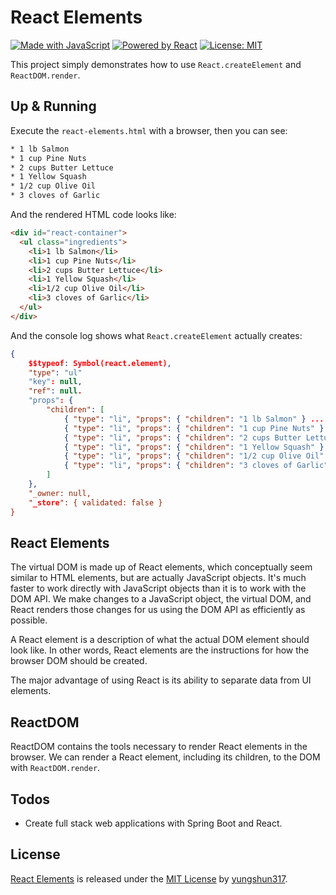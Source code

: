 # React Elements

[![Made with JavaScript](https://img.shields.io/badge/Made_with-JavaScript-pink.svg)](https://img.shields.io/badge/Made_with-JavaScript-pink.svg) [![Powered by React](https://img.shields.io/badge/Powered%20by-React-lightblue)](https://img.shields.io/badge/Powered%20by-React-lightblue) [![License: MIT](https://img.shields.io/badge/License-MIT-yellow.svg)](https://opensource.org/licenses/MIT)

This project simply demonstrates how to use `React.createElement` and `ReactDOM.render`.

## Up & Running

Execute the `react-elements.html` with a browser, then you can see:
```sh
* 1 lb Salmon
* 1 cup Pine Nuts
* 2 cups Butter Lettuce
* 1 Yellow Squash
* 1/2 cup Olive Oil
* 3 cloves of Garlic
```

And the rendered HTML code looks like:
```html
<div id="react-container">
  <ul class="ingredients">
    <li>1 lb Salmon</li>
    <li>1 cup Pine Nuts</li>
    <li>2 cups Butter Lettuce</li>
    <li>1 Yellow Squash</li>
    <li>1/2 cup Olive Oil</li>
    <li>3 cloves of Garlic</li>
  </ul>
</div>
```

And the console log shows what `React.createElement` actually creates:
```json
{
    $$typeof: Symbol(react.element),
    "type": "ul"
    "key": null,
    "ref": null.
    "props": {
        "children": [
            { "type": "li", "props": { "children": "1 lb Salmon" } ... },
            { "type": "li", "props": { "children": "1 cup Pine Nuts" } ... },
            { "type": "li", "props": { "children": "2 cups Butter Lettuce" } ... },
            { "type": "li", "props": { "children": "1 Yellow Squash" } ... },
            { "type": "li", "props": { "children": "1/2 cup Olive Oil" } ... },
            { "type": "li", "props": { "children": "3 cloves of Garlic" } ... }
        ]
    },
    "_owner: null,
    "_store": { validated: false }
}
```

## React Elements

The virtual DOM is made up of React elements, which conceptually seem similar to HTML elements, but are actually JavaScript objects. It's much faster to work directly with JavaScript objects than it is to work with the DOM API. We make changes to a JavaScript object, the virtual DOM, and React renders those changes for us using the DOM API as efficiently as possible.

A React element is a description of what the actual DOM element should look like. In other words, React elements are the instructions for how the browser DOM should be created.

The major advantage of using React is its ability to separate data from UI elements.

## ReactDOM

ReactDOM contains the tools necessary to render React elements in the browser. We can render a React element, including its children, to the DOM with `ReactDOM.render`.

## Todos
 - Create full stack web applications with Spring Boot and React.

## License
[React Elements](https://github.com/yungshun317/react-elements) is released under the [MIT License](https://opensource.org/licenses/MIT) by [yungshun317](https://github.com/yungshun317).
